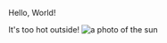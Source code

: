 Hello, World!

It's too hot outside!
![a photo of the sun][sun]

[sun]: https://encrypted-tbn0.gstatic.com/images?q=tbn:ANd9GcRKltDUywPdTYMUCdaH6mF_XPMEGZoJU0zwXQ&s